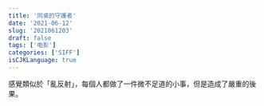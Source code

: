 ```yaml
---
title: '同桌的守護者'
date: '2021-06-12'
slug: '2021061203'
draft: false
tags: ['电影']
categories: ['SIFF']
isCJKLanguage: true
---
```


感覺類似於「亂反射」，每個人都做了一件微不足道的小事，但是造成了嚴重的後果。
